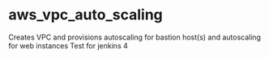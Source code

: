 # aws_vpc_auto_scaling
Creates VPC and provisions autoscaling for bastion host(s) and autoscaling for web instances
Test for jenkins 4
